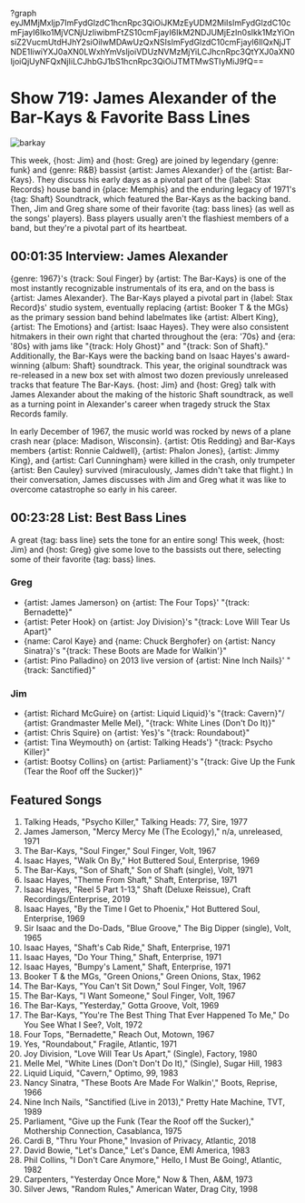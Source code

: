 ?graph eyJMMjMxIjp7ImFydGlzdC1hcnRpc3QiOiJKMzEyUDM2MiIsImFydGlzdC10cmFjayI6Iko1MjVCNjUzIiwibmFtZS10cmFjayI6IkM2NDJUMjEzIn0sIkk1MzYiOnsiZ2VucmUtdHJhY2siOiIwMDAwUzQxNSIsImFydGlzdC10cmFjayI6IlQxNjJTNDE1IiwiYXJ0aXN0LWxhYmVsIjoiVDUzNVMzMjYiLCJhcnRpc3QtYXJ0aXN0IjoiQjUyNFQxNjIiLCJhbGJ1bS1hcnRpc3QiOiJTMTMwSTIyMiJ9fQ==

# Show 719: James Alexander of the Bar-Kays & Favorite Bass Lines

![barkay](https://sound-images.s3.amazonaws.com/images/2019/barkays.jpg)

This week, {host: Jim} and {host: Greg} are joined by legendary {genre: funk} and {genre: R&B} bassist {artist: James Alexander} of the {artist: Bar-Kays}. They discuss his early days as a pivotal part of the {label: Stax Records} house band in {place: Memphis} and the enduring legacy of 1971's {tag: Shaft} Soundtrack, which featured the Bar-Kays as the backing band. Then, Jim and Greg share some of their favorite {tag: bass lines} (as well as the songs' players). Bass players usually aren't the flashiest members of a band, but they're a pivotal part of its heartbeat.



## 00:01:35 Interview: James Alexander
{genre: 1967}'s {track: Soul Finger} by {artist: The Bar-Kays} is one of the most instantly recognizable instrumentals of its era, and on the bass is {artist: James Alexander}. The Bar-Kays played a pivotal part in {label: Stax Record}s' studio system, eventually replacing {artist: Booker T & the MGs} as the primary session band behind labelmates like {artist: Albert King}, {artist: The Emotions} and {artist: Isaac Hayes}. They were also consistent hitmakers in their own right that charted throughout the {era: '70s} and {era: '80s} with jams like "{track: Holy Ghost}" and "{track: Son of Shaft}." Additionally, the Bar-Kays were the backing band on Isaac Hayes's award-winning {album: Shaft} soundtrack. This year, the original soundtrack was re-released in a new box set with almost two dozen previously unreleased tracks that feature The Bar-Kays. {host: Jim} and {host: Greg} talk with James Alexander about the making of the historic Shaft soundtrack, as well as a turning point in Alexander's career when tragedy struck the Stax Records family. 

In early December of 1967, the music world was rocked by news of a plane crash near {place: Madison, Wisconsin}. {artist: Otis Redding} and Bar-Kays members {artist: Ronnie Caldwell}, {artist: Phalon Jones}, {artist: Jimmy King}, and {artist: Carl Cunningham} were killed in the crash, only trumpeter {artist: Ben Cauley} survived (miraculously, James didn't take that flight.) In their conversation, James discusses with Jim and Greg what it was like to overcome catastrophe so early in his career. 


## 00:23:28 List: Best Bass Lines
A great {tag: bass line} sets the tone for an entire song! This week, {host: Jim} and {host: Greg} give some love to the bassists out there, selecting some of their favorite {tag: bass} lines.


### Greg
- {artist: James Jamerson} on {artist: The Four Tops}' "{track: Bernadette}"
- {artist: Peter Hook} on {artist: Joy Division}'s "{track: Love Will Tear Us Apart}"
- {name: Carol Kaye} and {name: Chuck Berghofer} on {artist: Nancy Sinatra}'s "{track: These Boots are Made for Walkin'}"
- {artist: Pino Palladino} on 2013 live version of {artist: Nine Inch Nails}' "{track: Sanctified}" 

### Jim
- {artist: Richard McGuire} on {artist: Liquid Liquid}'s "{track: Cavern}"/ {artist: Grandmaster Melle Mel}, "{track: White Lines (Don't Do It)}"
- {artist: Chris Squire} on {artist: Yes}'s "{track: Roundabout}"
- {artist: Tina Weymouth} on {artist: Talking Heads'} "{track: Psycho Killer}"
- {artist: Bootsy Collins} on {artist: Parliament}'s "{track: Give Up the Funk (Tear the Roof off the Sucker)}"



## Featured Songs

1. Talking Heads, "Psycho Killer," Talking Heads: 77, Sire, 1977
1. James Jamerson, "Mercy Mercy Me (The Ecology)," n/a, unreleased, 1971
1. The Bar-Kays, "Soul Finger," Soul Finger, Volt, 1967
1. Isaac Hayes, "Walk On By," Hot Buttered Soul, Enterprise, 1969
1. The Bar-Kays, "Son of Shaft," Son of Shaft (single), Volt, 1971
1. Isaac Hayes, "Theme From Shaft," Shaft, Enterprise, 1971
1. Isaac Hayes, "Reel 5 Part 1-13," Shaft (Deluxe Reissue), Craft Recordings/Enterprise, 2019
1. Isaac Hayes, "By the Time I Get to Phoenix," Hot Buttered Soul, Enterprise, 1969
1. Sir Isaac and the Do-Dads, "Blue Groove," The Big Dipper (single), Volt, 1965
1. Isaac Hayes, "Shaft's Cab Ride," Shaft, Enterprise, 1971
1. Isaac Hayes, "Do Your Thing," Shaft, Enterprise, 1971
1. Isaac Hayes, "Bumpy's Lament," Shaft, Enterprise, 1971
1. Booker T & the MGs, "Green Onions," Green Onions, Stax, 1962
1. The Bar-Kays, "You Can't Sit Down," Soul Finger, Volt, 1967
1. The Bar-Kays, "I Want Someone," Soul Finger, Volt, 1967
1. The Bar-Kays, "Yesterday," Gotta Groove, Volt, 1969
1. The Bar-Kays, "You're The Best Thing That Ever Happened To Me," Do You See What I See?, Volt, 1972
1. Four Tops, "Bernadette," Reach Out, Motown, 1967
1. Yes, "Roundabout," Fragile, Atlantic, 1971
1. Joy Division, "Love Will Tear Us Apart," (Single), Factory, 1980
1. Melle Mel, "White Lines (Don't Don't Do It)," (Single), Sugar Hill, 1983
1. Liquid Liquid, "Cavern," Optimo, 99, 1983
1. Nancy Sinatra, "These Boots Are Made For Walkin'," Boots, Reprise, 1966
1. Nine Inch Nails, "Sanctified (Live in 2013)," Pretty Hate Machine, TVT, 1989
1. Parliament, "Give up the Funk (Tear the Roof off the Sucker)," Mothership Connection, Casablanca, 1975
1. Cardi B, "Thru Your Phone," Invasion of Privacy, Atlantic, 2018
1. David Bowie, "Let's Dance," Let's Dance, EMI America, 1983
1. Phil Collins, "I Don't Care Anymore," Hello, I Must Be Going!, Atlantic, 1982
1. Carpenters, "Yesterday Once More," Now & Then, A&M, 1973
1. Silver Jews, "Random Rules," American Water, Drag City, 1998